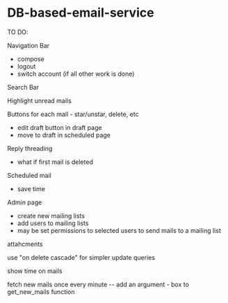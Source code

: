 # DB-based-email-service

TO DO:

Navigation Bar
- compose
- logout
- switch account (if all other work is done)

Search Bar

Highlight unread mails

Buttons for each mail - star/unstar, delete, etc
- edit draft button in draft page
- move to draft in scheduled page

Reply threading
- what if first mail is deleted

Scheduled mail
- save time

Admin page
- create new mailing lists
- add users to mailing lists
- may be set permissions to selected users to send mails to a mailing list

attahcments

use "on delete cascade" for simpler update queries

show time on mails

fetch new mails once every minute
-- add an argument - box to get_new_mails function